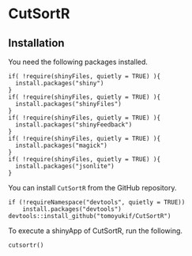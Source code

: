 # CutSortR

## Installation
You need the following packages installed.
```
if( !require(shinyFiles, quietly = TRUE) ){
  install.packages("shiny")
}
if( !require(shinyFiles, quietly = TRUE) ){
  install.packages("shinyFiles")
}
if( !require(shinyFiles, quietly = TRUE) ){
  install.packages("shinyFeedback")
}
if( !require(shinyFiles, quietly = TRUE) ){
  install.packages("magick")
}
if( !require(shinyFiles, quietly = TRUE) ){
  install.packages("jsonlite")
}
```

You can install `CutSortR` from the GitHub repository.
```
if (!requireNamespace("devtools", quietly = TRUE))
    install.packages("devtools")
devtools::install_github("tomoyukif/CutSortR")
```

To execute a shinyApp of CutSortR, run the following.
```
cutsortr()
```
